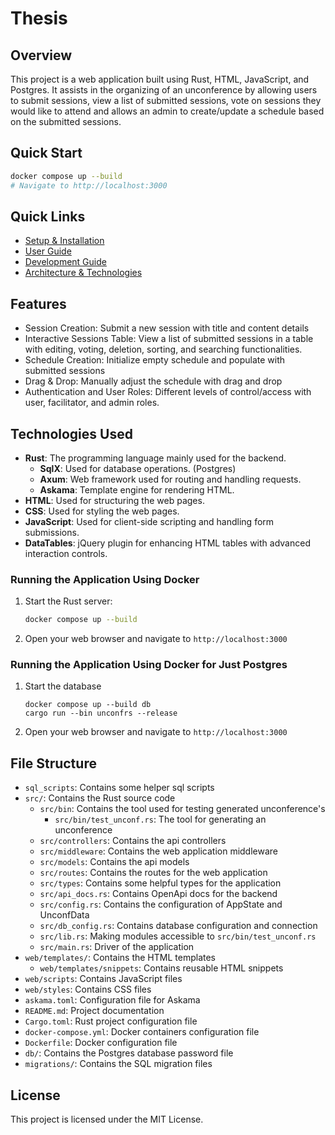 
# Thesis

## Overview

This project is a web application built using Rust, HTML, JavaScript, and Postgres. It assists in the organizing of an
unconference by allowing users to submit sessions, view a list of submitted sessions, vote on sessions they would like
to attend and allows an admin to create/update a schedule based on the submitted sessions.

## Quick Start

```sh
docker compose up --build
# Navigate to http://localhost:3000

```

## Quick Links

- [Setup & Installation](docs/SETUP.md)
- [User Guide](docs/USER_GUIDE.md)
- [Development Guide](docs/DEVELOPMENT.md)
- [Architecture & Technologies](docs/ARCHITECTURE.md)

## Features

- Session Creation: Submit a new session with title and content details
- Interactive Sessions Table: View a list of submitted sessions in a table with editing, voting, deletion, sorting, and
  searching functionalities.
- Schedule Creation: Initialize empty schedule and populate with submitted sessions
- Drag & Drop: Manually adjust the schedule with drag and drop
- Authentication and User Roles: Different levels of control/access with user, facilitator, and admin roles.

## Technologies Used
- **Rust**: The programming language mainly used for the backend.
  - **SqlX**: Used for database operations. (Postgres)
  - **Axum**: Web framework used for routing and handling requests.
  - **Askama**: Template engine for rendering HTML.
- **HTML**: Used for structuring the web pages.
- **CSS**: Used for styling the web pages.
- **JavaScript**: Used for client-side scripting and handling form submissions.
- **DataTables**: jQuery plugin for enhancing HTML tables with advanced interaction controls.

### Running the Application Using Docker
1. Start the Rust server:
    ```sh
    docker compose up --build
    ```
2. Open your web browser and navigate to `http://localhost:3000`

### Running the Application Using Docker for Just Postgres

1. Start the database
    ```shell
   docker compose up --build db
   cargo run --bin unconfrs --release
    ```
2. Open your web browser and navigate to `http://localhost:3000`

## File Structure

- `sql_scripts`: Contains some helper sql scripts
- `src/`: Contains the Rust source code
  - `src/bin`: Contains the tool used for testing generated unconference's
    - `src/bin/test_unconf.rs`: The tool for generating an unconference
  - `src/controllers`: Contains the api controllers
  - `src/middleware`: Contains the web application middleware
  - `src/models`: Contains the api models
  - `src/routes`: Contains the routes for the web application
  - `src/types`: Contains some helpful types for the application
  - `src/api_docs.rs`: Contains OpenApi docs for the backend
  - `src/config.rs`: Contains the configuration of AppState and UnconfData
  - `src/db_config.rs`: Contains database configuration and connection
  - `src/lib.rs`: Making modules accessible to `src/bin/test_unconf.rs`
  - `src/main.rs`: Driver of the application
- `web/templates/`: Contains the HTML templates
  - `web/templates/snippets`: Contains reusable HTML snippets
- `web/scripts`: Contains JavaScript files
- `web/styles`: Contains CSS files
- `askama.toml`: Configuration file for Askama
- `README.md`: Project documentation
- `Cargo.toml`: Rust project configuration file
- `docker-compose.yml`: Docker containers configuration file
- `Dockerfile`: Docker configuration file
- `db/`: Contains the Postgres database password file
- `migrations/`: Contains the SQL migration files

## License
This project is licensed under the MIT License.